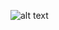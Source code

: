![alt text](https://user-images.githubusercontent.com/10367311/108585252-a7f75600-7304-11eb-9e4c-c478fd2e44d0.png?style=centerme)

